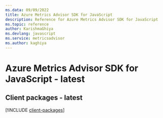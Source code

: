 ```yaml
---
ms.data: 09/09/2022
title: Azure Metrics Advisor SDK for JavaScript
description: Reference for Azure Metrics Advisor SDK for JavaScript
ms.topic: reference
author: KarishmaGhiya
ms.devlang: javascript
ms.service: metricsadvisor
ms.author: kaghiya
---
```

# Azure Metrics Advisor SDK for JavaScript - latest

## Client packages - latest
[!INCLUDE [client-packages](metrics-advisor-client-index.md)]